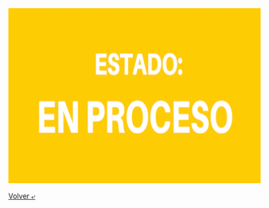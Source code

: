 <img src="../images/proceso.png" alt="Wireframe" height="350">

[Volver &ldca;](/Launch/Practica1/README.md "Regresar a página anterior")